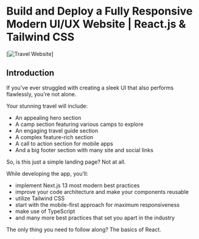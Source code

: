 # Build and Deploy a Fully Responsive Modern UI/UX Website | React.js & Tailwind CSS

[![Travel Website](https://i.ibb.co/wrGZhPP/YT-Thumbnails-5.png)]

## Introduction

If you’ve ever struggled with creating a sleek UI that also performs flawlessly, you're not alone.

Your stunning travel will include:

- An appealing hero section
- A camp section featuring various camps to explore
- An engaging travel guide section
- A complex feature-rich section
- A call to action section for mobile apps
- And a big footer section with many site and social links

So, is this just a simple landing page? Not at all.

While developing the app, you’ll:

- implement Next.js 13 most modern best practices
- improve your code architecture and make your components reusable
- utilize Tailwind CSS
- start with the mobile-first approach for maximum responsiveness
- make use of TypeScript
- and many more best practices that set you apart in the industry

The only thing you need to follow along? The basics of React.
